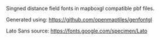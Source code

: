 Singned distance field fonts in mapboxgl compatible pbf files.

Generated using: https://github.com/openmaptiles/genfontgl

Lato Sans source: https://fonts.google.com/specimen/Lato